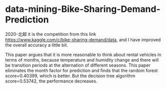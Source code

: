 # data-mining-Bike-Sharing-Demand-Prediction
2020-北邮
it is the competition from this link https://www.kaggle.com/c/bike-sharing-demand/data, 
and I have improved the overall accuracy a little bit.

This paper argues that it is more reasonable to think about rental vehicles in terms of months, because temperature and humidity change and there will be transition periods at the alternation of different seasons. This paper eliminates the month factor for prediction and finds that the random forest score=0.40399, which is better. But the decision tree algorithm score=0.53742, the performance decreases.
